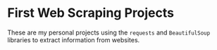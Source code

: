 # First Web Scraping Projects

These are my personal projects using the `requests` and `BeautifulSoup` libraries to extract information from websites.
